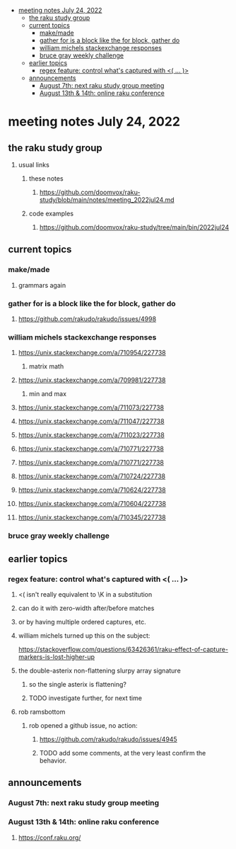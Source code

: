 - [meeting notes July 24, 2022](#org0bc9437)
  - [the raku study group](#orgec30cdf)
  - [current topics](#org83c5a6b)
    - [make/made](#orga691643)
    - [gather for is a block like the for block, gather do](#org16547bb)
    - [william michels stackexchange responses](#orgad90283)
    - [bruce gray weekly challenge](#org1b82e1e)
  - [earlier topics](#orgcf7e6e8)
    - [regex feature: control what's captured with <( &#x2026; )>](#org780f903)
  - [announcements](#orgfef54d9)
    - [August 7th: next raku study group meeting](#org7c72e59)
    - [August 13th & 14th: online raku conference](#org4e4706a)


<a id="org0bc9437"></a>

# meeting notes July 24, 2022


<a id="orgec30cdf"></a>

## the raku study group

1.  usual links

    1.  these notes
    
        1.  <https://github.com/doomvox/raku-study/blob/main/notes/meeting_2022jul24.md>
    
    2.  code examples
    
        1.  <https://github.com/doomvox/raku-study/tree/main/bin/2022jul24>


<a id="org83c5a6b"></a>

## current topics


<a id="orga691643"></a>

### make/made

1.  grammars again


<a id="org16547bb"></a>

### gather for is a block like the for block, gather do

1.  <https://github.com/rakudo/rakudo/issues/4998>


<a id="orgad90283"></a>

### william michels stackexchange responses

1.  <https://unix.stackexchange.com/a/710954/227738>

    1.  matrix math

2.  <https://unix.stackexchange.com/a/709981/227738>

    1.  min and max

3.  <https://unix.stackexchange.com/a/711073/227738>

4.  <https://unix.stackexchange.com/a/711047/227738>

5.  <https://unix.stackexchange.com/a/711023/227738>

6.  <https://unix.stackexchange.com/a/710771/227738>

7.  <https://unix.stackexchange.com/a/710771/227738>

8.  <https://unix.stackexchange.com/a/710724/227738>

9.  <https://unix.stackexchange.com/a/710624/227738>

10. <https://unix.stackexchange.com/a/710604/227738>

11. <https://unix.stackexchange.com/a/710345/227738>


<a id="org1b82e1e"></a>

### bruce gray weekly challenge


<a id="orgcf7e6e8"></a>

## earlier topics


<a id="org780f903"></a>

### regex feature: control what's captured with <( &#x2026; )>

1.  <( isn't really equivalent to \K in a substitution

2.  can do it with zero-width after/before matches

3.  or by having multiple ordered captures, etc.

4.  william michels turned up this on the subject:

    <https://stackoverflow.com/questions/63426361/raku-effect-of-capture-markers-is-lost-higher-up>

1.  the double-asterix non-flattening slurpy array signature

    1.  so the single asterix is flattening?
    
    2.  TODO investigate further, for next time

2.  rob ramsbottom

    1.  rob opened a github issue, no action:
    
        1.  <https://github.com/rakudo/rakudo/issues/4945>
        
        2.  TODO add some comments, at the very least confirm the behavior.


<a id="orgfef54d9"></a>

## announcements


<a id="org7c72e59"></a>

### August 7th: next raku study group meeting


<a id="org4e4706a"></a>

### August 13th & 14th: online raku conference

1.  <https://conf.raku.org/>
